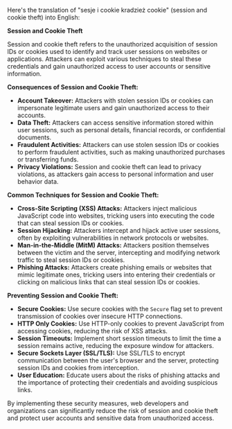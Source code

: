 Here's the translation of "sesje i cookie kradzież cookie" (session and cookie theft) into English:

**Session and Cookie Theft**

Session and cookie theft refers to the unauthorized acquisition of session IDs or cookies used to identify and track user sessions on websites or applications. Attackers can exploit various techniques to steal these credentials and gain unauthorized access to user accounts or sensitive information.

**Consequences of Session and Cookie Theft:**

* **Account Takeover:** Attackers with stolen session IDs or cookies can impersonate legitimate users and gain unauthorized access to their accounts.
* **Data Theft:** Attackers can access sensitive information stored within user sessions, such as personal details, financial records, or confidential documents.
* **Fraudulent Activities:** Attackers can use stolen session IDs or cookies to perform fraudulent activities, such as making unauthorized purchases or transferring funds.
* **Privacy Violations:** Session and cookie theft can lead to privacy violations, as attackers gain access to personal information and user behavior data.

**Common Techniques for Session and Cookie Theft:**

* **Cross-Site Scripting (XSS) Attacks:** Attackers inject malicious JavaScript code into websites, tricking users into executing the code that can steal session IDs or cookies.
* **Session Hijacking:** Attackers intercept and hijack active user sessions, often by exploiting vulnerabilities in network protocols or websites.
* **Man-in-the-Middle (MitM) Attacks:** Attackers position themselves between the victim and the server, intercepting and modifying network traffic to steal session IDs or cookies.
* **Phishing Attacks:** Attackers create phishing emails or websites that mimic legitimate ones, tricking users into entering their credentials or clicking on malicious links that can steal session IDs or cookies.

**Preventing Session and Cookie Theft:**

* **Secure Cookies:** Use secure cookies with the `Secure` flag set to prevent transmission of cookies over insecure HTTP connections.
* **HTTP Only Cookies:** Use HTTP-only cookies to prevent JavaScript from accessing cookies, reducing the risk of XSS attacks.
* **Session Timeouts:** Implement short session timeouts to limit the time a session remains active, reducing the exposure window for attackers.
* **Secure Sockets Layer (SSL/TLS):** Use SSL/TLS to encrypt communication between the user's browser and the server, protecting session IDs and cookies from interception.
* **User Education:** Educate users about the risks of phishing attacks and the importance of protecting their credentials and avoiding suspicious links.

By implementing these security measures, web developers and organizations can significantly reduce the risk of session and cookie theft and protect user accounts and sensitive data from unauthorized access.

